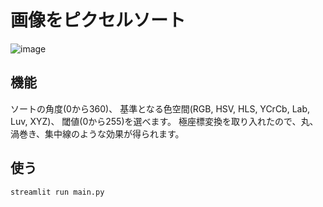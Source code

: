 # 画像をピクセルソート


![image](https://github.com/zbwtk/pixel_sort/assets/126104168/883727be-ae8a-458d-9632-3df203d7e930)


## 機能
ソートの角度(0から360)、
基準となる色空間(RGB, HSV, HLS, YCrCb, Lab, Luv, XYZ)、
閾値(0から255)を選べます。
極座標変換を取り入れたので、丸、渦巻き、集中線のような効果が得られます。

## 使う
```
streamlit run main.py
```
